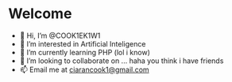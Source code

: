 # Welcome

- 👋 Hi, I’m @COOK1EK1W1
- 👀 I’m interested in Artificial Inteligence
- 🌱 I’m currently learning PHP (lol i know)
- 💞️ I’m looking to collaborate on ... haha you think i have friends
- 📫 Email me at ciarancook1@gmail.com



<!---
COOK1EK1W1/COOK1EK1W1 is a ✨ special ✨ repository because its `README.md` (this file) appears on your GitHub profile.
You can click the Preview link to take a look at your changes.
--->
